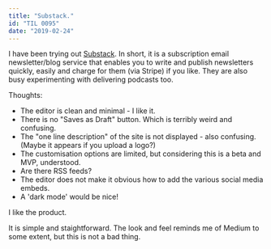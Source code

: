 ```yaml
---
title: "Substack."
id: "TIL 0095"
date: "2019-02-24"
---
```


I have been trying out [Substack](https://www.substack.com). In short, it is a subscription email newsletter/blog service that enables you to write and publish newsletters quickly, easily and charge for them (via Stripe) if you like. They are also busy experimenting with delivering podcasts too. 

Thoughts: 

* The editor is clean and minimal - I like it.
* There is no "Saves as Draft" button. Which is terribly weird and confusing. 
* The "one line description" of the site is not displayed - also confusing. (Maybe it appears if you upload a logo?)
* The customisation options are limited, but considering this is a beta and MVP, understood. 
* Are there RSS feeds?
* The editor does not make it obvious how to add the various social media embeds. 
* A 'dark mode' would be nice!

I like the product. 

It is simple and staightforward. The look and feel reminds me of Medium to some extent, but this is not a bad thing. 
